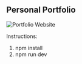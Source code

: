 ## Personal Portfolio

![Portfolio Website](https://i.ibb.co/WgPMpts/image.png)

Instructions:
1. npm install
2. npm run dev
